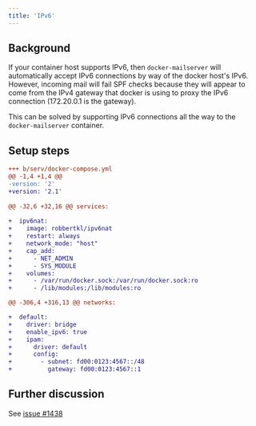 ```yaml
---
title: 'IPv6'
---
```


## Background

If your container host supports IPv6, then `docker-mailserver` will automatically accept IPv6 connections by way of the docker host's IPv6. However, incoming mail will fail SPF checks because they will appear to come from the IPv4 gateway that docker is using to proxy the IPv6 connection (172.20.0.1 is the gateway).

This can be solved by supporting IPv6 connections all the way to the `docker-mailserver` container.

## Setup steps

```diff
+++ b/serv/docker-compose.yml
@@ -1,4 +1,4 @@
-version: '2'
+version: '2.1'
 
@@ -32,6 +32,16 @@ services:
 
+  ipv6nat:
+    image: robbertkl/ipv6nat
+    restart: always
+    network_mode: "host"
+    cap_add:
+      - NET_ADMIN
+      - SYS_MODULE
+    volumes:
+      - /var/run/docker.sock:/var/run/docker.sock:ro
+      - /lib/modules:/lib/modules:ro

@@ -306,4 +316,13 @@ networks:

+  default:
+    driver: bridge
+    enable_ipv6: true
+    ipam:
+      driver: default
+      config:
+        - subnet: fd00:0123:4567::/48
+          gateway: fd00:0123:4567::1
```

## Further discussion

See [issue #1438](https://github.com/tomav/docker-mailserver/issues/1438)